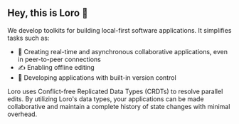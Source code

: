 ## Hey, this is Loro 👋

We develop toolkits for building local-first software applications. It
simplifies tasks such as:

- 🚀 Creating real-time and asynchronous collaborative applications, even in
  peer-to-peer connections
- ✍️ Enabling offline editing
- 🚅 Developing applications with built-in version control

Loro uses Conflict-free Replicated Data Types (CRDTs) to resolve parallel edits.
By utilizing Loro's data types, your applications can be made collaborative and
maintain a complete history of state changes with minimal overhead.
